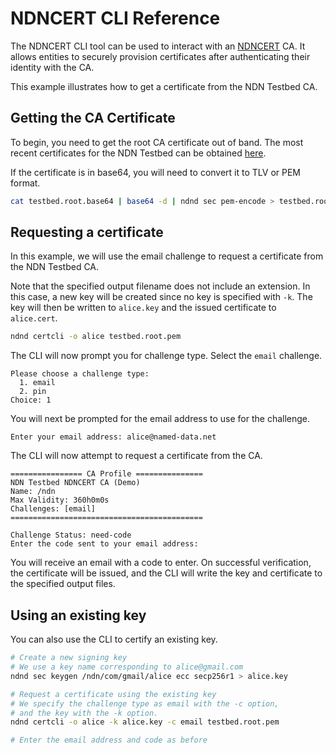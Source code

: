 # NDNCERT CLI Reference

The NDNCERT CLI tool can be used to interact with an [NDNCERT](https://github.com/named-data/ndncert) CA.
It allows entities to securely provision certificates after authenticating their identity with the CA.

This example illustrates how to get a certificate from the NDN Testbed CA.

## Getting the CA Certificate

To begin, you need to get the root CA certificate out of band.
The most recent certificates for the NDN Testbed can be obtained [here](https://named-data.net/ndn-testbed/).

If the certificate is in base64, you will need to convert it to TLV or PEM format.

```sh
cat testbed.root.base64 | base64 -d | ndnd sec pem-encode > testbed.root.pem
```

## Requesting a certificate

In this example, we will use the email challenge to request a certificate from the NDN Testbed CA.

Note that the specified output filename does not include an extension.
In this case, a new key will be created since no key is specified with `-k`.
The key will then be written to `alice.key` and the issued certificate to `alice.cert`.

```sh
ndnd certcli -o alice testbed.root.pem
```

The CLI will now prompt you for challenge type. Select the `email` challenge.

```text
Please choose a challenge type:
  1. email
  2. pin
Choice: 1
```

You will next be prompted for the email address to use for the challenge.

```text
Enter your email address: alice@named-data.net
```

The CLI will now attempt to request a certificate from the CA.

```text
================ CA Profile ===============
NDN Testbed NDNCERT CA (Demo)
Name: /ndn
Max Validity: 360h0m0s
Challenges: [email]
===========================================

Challenge Status: need-code
Enter the code sent to your email address:
```

You will receive an email with a code to enter.
On successful verification, the certificate will be issued, and the CLI
will write the key and certificate to the specified output files.

## Using an existing key

You can also use the CLI to certify an existing key.

```sh
# Create a new signing key
# We use a key name corresponding to alice@gmail.com
ndnd sec keygen /ndn/com/gmail/alice ecc secp256r1 > alice.key

# Request a certificate using the existing key
# We specify the challenge type as email with the -c option,
# and the key with the -k option.
ndnd certcli -o alice -k alice.key -c email testbed.root.pem

# Enter the email address and code as before
```
